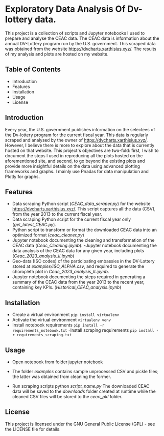 # Exploratory Data Analysis Of Dv-lottery data.

This project is a collection of scripts and Jupyter notebooks I used to prepare and analyse the CEAC data. The CEAC data is
information about the annual DV-Lottery program run by the U.S. government. This scraped data was obtained from  the website https://dvcharts.xarthisius.xyz/. The results of my analysis and plots are hosted on my website. 

## Table of Contents

- Introduction
- Features
- Installation
- Usage
- License

## Introduction

 Every year, the U.S. government publishes information on the selectees of the Dv-lottery program for the current fiscal year. This data is 
 regularly scraped and analysed by the owner of https://dvcharts.xarthisius.xyz/. However, I believe there is more to explore about the data 
 that is currently hosted on that website. This project's objectives are two-fold: first, I wish to document the steps I used in reproducing 
 all the plots hosted on the aforementioned site, and second, to go beyond the existing plots and provide more insightful details on the data
 using advanced plotting frameworks and graphs. I mainly use Pnadas for data manipulation and Plotly for graphs.

## Features

- Data scraping Python script (*CEAC_data_scraper.py*) for the website https://dvcharts.xarthisius.xyz/. This script captures all the data (CSV), from the year 2013 
to the current fiscal year.
- Data scraping Python script for the current fiscal year only (*get_latest_CEAC.py*). 
- Python script to transform or format the downloaded CEAC data into an optimized format (*ceac_cleaner.py*)
- Jupyter notebook documenting the cleaning and transformation of the CEAC data (*Ceac_Cleaning.ipynb*).
-Jupyter notebook documenting the data analysis of the CEAC data for any given year, including plots (*Ceac_2023_analysis_II.ipynb*)
- Geo-data (ISO codes) of the participating embassies in  the DV-Lottery stored at *examples/ISO_ALPHA.csv*, and required to generate the choropleth plot in *Ceac_2023_analysis_II.ipynb*.
- Jupyter notebook documenting the steps required in generating a summary of the CEAC data from the year 2013 to the recent year, containing key KPIs. (*Historical_CEAC_analysis.ipynb*)

## Installation
- Create a virtual environment
  `pip install virtualenv`
- Activate the virtual environment
 `virtualenv venv`
- Install notebook requirements
  `pip install -r requirements_notebook.txt`
-Install scraping requirements
 `pip install -r requirements_scraping.txt`

## Usage
- Open notebook from folder 
jupyter notebook
- The folder *examples* contains sample unprocessed CSV and pickle files; the latter was obtained from cleaning the former.

- Run scraping scripts
python *script_name.py*
The downloaded CEAC data will be saved to the *downloads* folder created at runtime while the cleaned CSV files will be stored to the *ceac_pkl* folder.

## License
 This project is licensed under the GNU General Public License (GPL) - see the LICENSE file for details.

